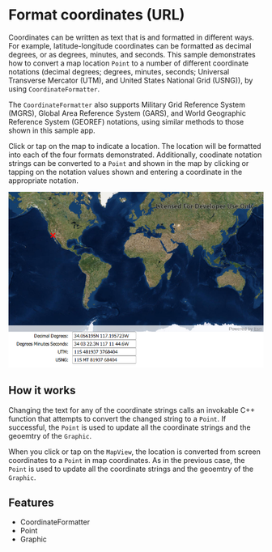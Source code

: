 # Format coordinates (URL)

Coordinates can be written as text that is and formatted in different ways. For example, latitude-longitude coordinates can be formatted as decimal degrees, or as degrees, minutes, and seconds. This sample demonstrates how to convert a map location `Point` to a number of different coordinate notations (decimal degrees; degrees, minutes, seconds; Universal Transverse Mercator (UTM), and United States National Grid (USNG)), by using `CoordinateFormatter`. 

The `CoordinateFormatter` also supports Military Grid Reference System (MGRS), Global Area Reference System (GARS), and World Geographic Reference System (GEOREF) notations, using similar methods to those shown in this sample app.

Click or tap on the map to indicate a location. The location will be formatted into each of the four formats demonstrated. Additionally, coodinate notation strings can be converted to a `Point` and shown in the map by clicking or tapping on the notation values shown and entering a coordinate in the appropriate notation.

![](screenshot.png)

## How it works

Changing the text for any of the coordinate strings calls an invokable C++ function 
that attempts to convert the changed string to a `Point`. If successful, the `Point`
is used to update all the coordinate strings and the geoemtry of the `Graphic`. 

When you click or tap on the `MapView`, the location is converted from screen coordinates
to a `Point` in map coordinates. As in the previous case, the `Point`
is used to update all the coordinate strings and the geoemtry of the `Graphic`. 

## Features
- CoordinateFormatter
- Point
- Graphic
